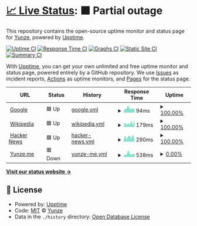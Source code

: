 # [📈 Live Status](https://myzWILLmake.github.io/upptime): <!--live status--> **🟧 Partial outage**

This repository contains the open-source uptime monitor and status page for [Yunze](https://yunze.me), powered by [Upptime](https://github.com/upptime/upptime).

[![Uptime CI](https://github.com/myzWILLmake/upptime/workflows/Uptime%20CI/badge.svg)](https://github.com/myzWILLmake/upptime/actions?query=workflow%3A%22Uptime+CI%22)
[![Response Time CI](https://github.com/myzWILLmake/upptime/workflows/Response%20Time%20CI/badge.svg)](https://github.com/myzWILLmake/upptime/actions?query=workflow%3A%22Response+Time+CI%22)
[![Graphs CI](https://github.com/myzWILLmake/upptime/workflows/Graphs%20CI/badge.svg)](https://github.com/myzWILLmake/upptime/actions?query=workflow%3A%22Graphs+CI%22)
[![Static Site CI](https://github.com/myzWILLmake/upptime/workflows/Static%20Site%20CI/badge.svg)](https://github.com/myzWILLmake/upptime/actions?query=workflow%3A%22Static+Site+CI%22)
[![Summary CI](https://github.com/myzWILLmake/upptime/workflows/Summary%20CI/badge.svg)](https://github.com/myzWILLmake/upptime/actions?query=workflow%3A%22Summary+CI%22)

With [Upptime](https://upptime.js.org), you can get your own unlimited and free uptime monitor and status page, powered entirely by a GitHub repository. We use [Issues](https://github.com/myzWILLmake/upptime/issues) as incident reports, [Actions](https://github.com/myzWILLmake/upptime/actions) as uptime monitors, and [Pages](https://myzWILLmake.github.io/upptime) for the status page.

<!--start: status pages-->
<!-- This summary is generated by Upptime (https://github.com/upptime/upptime) -->
<!-- Do not edit this manually, your changes will be overwritten -->
<!-- prettier-ignore -->
| URL | Status | History | Response Time | Uptime |
| --- | ------ | ------- | ------------- | ------ |
| <img alt="" src="https://icons.duckduckgo.com/ip3/www.google.com.ico" height="13"> [Google](https://www.google.com) | 🟩 Up | [google.yml](https://github.com/myzWILLmake/upptime/commits/HEAD/history/google.yml) | <details><summary><img alt="Response time graph" src="./graphs/google/response-time-week.png" height="20"> 94ms</summary><br><a href="https://myzWILLmake.github.io/upptime/history/google"><img alt="Response time 113" src="https://img.shields.io/endpoint?url=https%3A%2F%2Fraw.githubusercontent.com%2FmyzWILLmake%2Fupptime%2FHEAD%2Fapi%2Fgoogle%2Fresponse-time.json"></a><br><a href="https://myzWILLmake.github.io/upptime/history/google"><img alt="24-hour response time 98" src="https://img.shields.io/endpoint?url=https%3A%2F%2Fraw.githubusercontent.com%2FmyzWILLmake%2Fupptime%2FHEAD%2Fapi%2Fgoogle%2Fresponse-time-day.json"></a><br><a href="https://myzWILLmake.github.io/upptime/history/google"><img alt="7-day response time 94" src="https://img.shields.io/endpoint?url=https%3A%2F%2Fraw.githubusercontent.com%2FmyzWILLmake%2Fupptime%2FHEAD%2Fapi%2Fgoogle%2Fresponse-time-week.json"></a><br><a href="https://myzWILLmake.github.io/upptime/history/google"><img alt="30-day response time 105" src="https://img.shields.io/endpoint?url=https%3A%2F%2Fraw.githubusercontent.com%2FmyzWILLmake%2Fupptime%2FHEAD%2Fapi%2Fgoogle%2Fresponse-time-month.json"></a><br><a href="https://myzWILLmake.github.io/upptime/history/google"><img alt="1-year response time 112" src="https://img.shields.io/endpoint?url=https%3A%2F%2Fraw.githubusercontent.com%2FmyzWILLmake%2Fupptime%2FHEAD%2Fapi%2Fgoogle%2Fresponse-time-year.json"></a></details> | <details><summary><a href="https://myzWILLmake.github.io/upptime/history/google">100.00%</a></summary><a href="https://myzWILLmake.github.io/upptime/history/google"><img alt="All-time uptime 100.00%" src="https://img.shields.io/endpoint?url=https%3A%2F%2Fraw.githubusercontent.com%2FmyzWILLmake%2Fupptime%2FHEAD%2Fapi%2Fgoogle%2Fuptime.json"></a><br><a href="https://myzWILLmake.github.io/upptime/history/google"><img alt="24-hour uptime 100.00%" src="https://img.shields.io/endpoint?url=https%3A%2F%2Fraw.githubusercontent.com%2FmyzWILLmake%2Fupptime%2FHEAD%2Fapi%2Fgoogle%2Fuptime-day.json"></a><br><a href="https://myzWILLmake.github.io/upptime/history/google"><img alt="7-day uptime 100.00%" src="https://img.shields.io/endpoint?url=https%3A%2F%2Fraw.githubusercontent.com%2FmyzWILLmake%2Fupptime%2FHEAD%2Fapi%2Fgoogle%2Fuptime-week.json"></a><br><a href="https://myzWILLmake.github.io/upptime/history/google"><img alt="30-day uptime 100.00%" src="https://img.shields.io/endpoint?url=https%3A%2F%2Fraw.githubusercontent.com%2FmyzWILLmake%2Fupptime%2FHEAD%2Fapi%2Fgoogle%2Fuptime-month.json"></a><br><a href="https://myzWILLmake.github.io/upptime/history/google"><img alt="1-year uptime 100.00%" src="https://img.shields.io/endpoint?url=https%3A%2F%2Fraw.githubusercontent.com%2FmyzWILLmake%2Fupptime%2FHEAD%2Fapi%2Fgoogle%2Fuptime-year.json"></a></details>
| <img alt="" src="https://icons.duckduckgo.com/ip3/en.wikipedia.org.ico" height="13"> [Wikipedia](https://en.wikipedia.org) | 🟩 Up | [wikipedia.yml](https://github.com/myzWILLmake/upptime/commits/HEAD/history/wikipedia.yml) | <details><summary><img alt="Response time graph" src="./graphs/wikipedia/response-time-week.png" height="20"> 179ms</summary><br><a href="https://myzWILLmake.github.io/upptime/history/wikipedia"><img alt="Response time 224" src="https://img.shields.io/endpoint?url=https%3A%2F%2Fraw.githubusercontent.com%2FmyzWILLmake%2Fupptime%2FHEAD%2Fapi%2Fwikipedia%2Fresponse-time.json"></a><br><a href="https://myzWILLmake.github.io/upptime/history/wikipedia"><img alt="24-hour response time 325" src="https://img.shields.io/endpoint?url=https%3A%2F%2Fraw.githubusercontent.com%2FmyzWILLmake%2Fupptime%2FHEAD%2Fapi%2Fwikipedia%2Fresponse-time-day.json"></a><br><a href="https://myzWILLmake.github.io/upptime/history/wikipedia"><img alt="7-day response time 179" src="https://img.shields.io/endpoint?url=https%3A%2F%2Fraw.githubusercontent.com%2FmyzWILLmake%2Fupptime%2FHEAD%2Fapi%2Fwikipedia%2Fresponse-time-week.json"></a><br><a href="https://myzWILLmake.github.io/upptime/history/wikipedia"><img alt="30-day response time 223" src="https://img.shields.io/endpoint?url=https%3A%2F%2Fraw.githubusercontent.com%2FmyzWILLmake%2Fupptime%2FHEAD%2Fapi%2Fwikipedia%2Fresponse-time-month.json"></a><br><a href="https://myzWILLmake.github.io/upptime/history/wikipedia"><img alt="1-year response time 215" src="https://img.shields.io/endpoint?url=https%3A%2F%2Fraw.githubusercontent.com%2FmyzWILLmake%2Fupptime%2FHEAD%2Fapi%2Fwikipedia%2Fresponse-time-year.json"></a></details> | <details><summary><a href="https://myzWILLmake.github.io/upptime/history/wikipedia">100.00%</a></summary><a href="https://myzWILLmake.github.io/upptime/history/wikipedia"><img alt="All-time uptime 100.00%" src="https://img.shields.io/endpoint?url=https%3A%2F%2Fraw.githubusercontent.com%2FmyzWILLmake%2Fupptime%2FHEAD%2Fapi%2Fwikipedia%2Fuptime.json"></a><br><a href="https://myzWILLmake.github.io/upptime/history/wikipedia"><img alt="24-hour uptime 100.00%" src="https://img.shields.io/endpoint?url=https%3A%2F%2Fraw.githubusercontent.com%2FmyzWILLmake%2Fupptime%2FHEAD%2Fapi%2Fwikipedia%2Fuptime-day.json"></a><br><a href="https://myzWILLmake.github.io/upptime/history/wikipedia"><img alt="7-day uptime 100.00%" src="https://img.shields.io/endpoint?url=https%3A%2F%2Fraw.githubusercontent.com%2FmyzWILLmake%2Fupptime%2FHEAD%2Fapi%2Fwikipedia%2Fuptime-week.json"></a><br><a href="https://myzWILLmake.github.io/upptime/history/wikipedia"><img alt="30-day uptime 100.00%" src="https://img.shields.io/endpoint?url=https%3A%2F%2Fraw.githubusercontent.com%2FmyzWILLmake%2Fupptime%2FHEAD%2Fapi%2Fwikipedia%2Fuptime-month.json"></a><br><a href="https://myzWILLmake.github.io/upptime/history/wikipedia"><img alt="1-year uptime 100.00%" src="https://img.shields.io/endpoint?url=https%3A%2F%2Fraw.githubusercontent.com%2FmyzWILLmake%2Fupptime%2FHEAD%2Fapi%2Fwikipedia%2Fuptime-year.json"></a></details>
| <img alt="" src="https://icons.duckduckgo.com/ip3/news.ycombinator.com.ico" height="13"> [Hacker News](https://news.ycombinator.com) | 🟩 Up | [hacker-news.yml](https://github.com/myzWILLmake/upptime/commits/HEAD/history/hacker-news.yml) | <details><summary><img alt="Response time graph" src="./graphs/hacker-news/response-time-week.png" height="20"> 290ms</summary><br><a href="https://myzWILLmake.github.io/upptime/history/hacker-news"><img alt="Response time 310" src="https://img.shields.io/endpoint?url=https%3A%2F%2Fraw.githubusercontent.com%2FmyzWILLmake%2Fupptime%2FHEAD%2Fapi%2Fhacker-news%2Fresponse-time.json"></a><br><a href="https://myzWILLmake.github.io/upptime/history/hacker-news"><img alt="24-hour response time 120" src="https://img.shields.io/endpoint?url=https%3A%2F%2Fraw.githubusercontent.com%2FmyzWILLmake%2Fupptime%2FHEAD%2Fapi%2Fhacker-news%2Fresponse-time-day.json"></a><br><a href="https://myzWILLmake.github.io/upptime/history/hacker-news"><img alt="7-day response time 290" src="https://img.shields.io/endpoint?url=https%3A%2F%2Fraw.githubusercontent.com%2FmyzWILLmake%2Fupptime%2FHEAD%2Fapi%2Fhacker-news%2Fresponse-time-week.json"></a><br><a href="https://myzWILLmake.github.io/upptime/history/hacker-news"><img alt="30-day response time 263" src="https://img.shields.io/endpoint?url=https%3A%2F%2Fraw.githubusercontent.com%2FmyzWILLmake%2Fupptime%2FHEAD%2Fapi%2Fhacker-news%2Fresponse-time-month.json"></a><br><a href="https://myzWILLmake.github.io/upptime/history/hacker-news"><img alt="1-year response time 313" src="https://img.shields.io/endpoint?url=https%3A%2F%2Fraw.githubusercontent.com%2FmyzWILLmake%2Fupptime%2FHEAD%2Fapi%2Fhacker-news%2Fresponse-time-year.json"></a></details> | <details><summary><a href="https://myzWILLmake.github.io/upptime/history/hacker-news">100.00%</a></summary><a href="https://myzWILLmake.github.io/upptime/history/hacker-news"><img alt="All-time uptime 99.96%" src="https://img.shields.io/endpoint?url=https%3A%2F%2Fraw.githubusercontent.com%2FmyzWILLmake%2Fupptime%2FHEAD%2Fapi%2Fhacker-news%2Fuptime.json"></a><br><a href="https://myzWILLmake.github.io/upptime/history/hacker-news"><img alt="24-hour uptime 100.00%" src="https://img.shields.io/endpoint?url=https%3A%2F%2Fraw.githubusercontent.com%2FmyzWILLmake%2Fupptime%2FHEAD%2Fapi%2Fhacker-news%2Fuptime-day.json"></a><br><a href="https://myzWILLmake.github.io/upptime/history/hacker-news"><img alt="7-day uptime 100.00%" src="https://img.shields.io/endpoint?url=https%3A%2F%2Fraw.githubusercontent.com%2FmyzWILLmake%2Fupptime%2FHEAD%2Fapi%2Fhacker-news%2Fuptime-week.json"></a><br><a href="https://myzWILLmake.github.io/upptime/history/hacker-news"><img alt="30-day uptime 100.00%" src="https://img.shields.io/endpoint?url=https%3A%2F%2Fraw.githubusercontent.com%2FmyzWILLmake%2Fupptime%2FHEAD%2Fapi%2Fhacker-news%2Fuptime-month.json"></a><br><a href="https://myzWILLmake.github.io/upptime/history/hacker-news"><img alt="1-year uptime 100.00%" src="https://img.shields.io/endpoint?url=https%3A%2F%2Fraw.githubusercontent.com%2FmyzWILLmake%2Fupptime%2FHEAD%2Fapi%2Fhacker-news%2Fuptime-year.json"></a></details>
| <img alt="" src="https://icons.duckduckgo.com/ip3/yunze.me.ico" height="13"> [Yunze.me](https://yunze.me) | 🟥 Down | [yunze-me.yml](https://github.com/myzWILLmake/upptime/commits/HEAD/history/yunze-me.yml) | <details><summary><img alt="Response time graph" src="./graphs/yunze-me/response-time-week.png" height="20"> 538ms</summary><br><a href="https://myzWILLmake.github.io/upptime/history/yunze-me"><img alt="Response time 619" src="https://img.shields.io/endpoint?url=https%3A%2F%2Fraw.githubusercontent.com%2FmyzWILLmake%2Fupptime%2FHEAD%2Fapi%2Fyunze-me%2Fresponse-time.json"></a><br><a href="https://myzWILLmake.github.io/upptime/history/yunze-me"><img alt="24-hour response time 550" src="https://img.shields.io/endpoint?url=https%3A%2F%2Fraw.githubusercontent.com%2FmyzWILLmake%2Fupptime%2FHEAD%2Fapi%2Fyunze-me%2Fresponse-time-day.json"></a><br><a href="https://myzWILLmake.github.io/upptime/history/yunze-me"><img alt="7-day response time 538" src="https://img.shields.io/endpoint?url=https%3A%2F%2Fraw.githubusercontent.com%2FmyzWILLmake%2Fupptime%2FHEAD%2Fapi%2Fyunze-me%2Fresponse-time-week.json"></a><br><a href="https://myzWILLmake.github.io/upptime/history/yunze-me"><img alt="30-day response time 482" src="https://img.shields.io/endpoint?url=https%3A%2F%2Fraw.githubusercontent.com%2FmyzWILLmake%2Fupptime%2FHEAD%2Fapi%2Fyunze-me%2Fresponse-time-month.json"></a><br><a href="https://myzWILLmake.github.io/upptime/history/yunze-me"><img alt="1-year response time 578" src="https://img.shields.io/endpoint?url=https%3A%2F%2Fraw.githubusercontent.com%2FmyzWILLmake%2Fupptime%2FHEAD%2Fapi%2Fyunze-me%2Fresponse-time-year.json"></a></details> | <details><summary><a href="https://myzWILLmake.github.io/upptime/history/yunze-me">0.00%</a></summary><a href="https://myzWILLmake.github.io/upptime/history/yunze-me"><img alt="All-time uptime 38.81%" src="https://img.shields.io/endpoint?url=https%3A%2F%2Fraw.githubusercontent.com%2FmyzWILLmake%2Fupptime%2FHEAD%2Fapi%2Fyunze-me%2Fuptime.json"></a><br><a href="https://myzWILLmake.github.io/upptime/history/yunze-me"><img alt="24-hour uptime 0.00%" src="https://img.shields.io/endpoint?url=https%3A%2F%2Fraw.githubusercontent.com%2FmyzWILLmake%2Fupptime%2FHEAD%2Fapi%2Fyunze-me%2Fuptime-day.json"></a><br><a href="https://myzWILLmake.github.io/upptime/history/yunze-me"><img alt="7-day uptime 0.00%" src="https://img.shields.io/endpoint?url=https%3A%2F%2Fraw.githubusercontent.com%2FmyzWILLmake%2Fupptime%2FHEAD%2Fapi%2Fyunze-me%2Fuptime-week.json"></a><br><a href="https://myzWILLmake.github.io/upptime/history/yunze-me"><img alt="30-day uptime 0.00%" src="https://img.shields.io/endpoint?url=https%3A%2F%2Fraw.githubusercontent.com%2FmyzWILLmake%2Fupptime%2FHEAD%2Fapi%2Fyunze-me%2Fuptime-month.json"></a><br><a href="https://myzWILLmake.github.io/upptime/history/yunze-me"><img alt="1-year uptime 12.40%" src="https://img.shields.io/endpoint?url=https%3A%2F%2Fraw.githubusercontent.com%2FmyzWILLmake%2Fupptime%2FHEAD%2Fapi%2Fyunze-me%2Fuptime-year.json"></a></details>

<!--end: status pages-->

[**Visit our status website →**](https://myzWILLmake.github.io/upptime)

## 📄 License

- Powered by: [Upptime](https://github.com/upptime/upptime)
- Code: [MIT](./LICENSE) © [Yunze](https://yunze.me)
- Data in the `./history` directory: [Open Database License](https://opendatacommons.org/licenses/odbl/1-0/)
